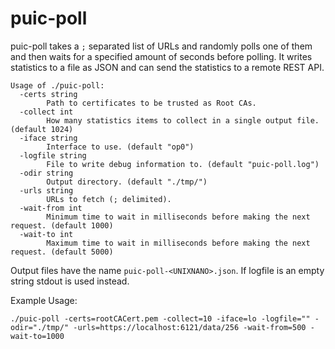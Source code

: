 # puic-poll

puic-poll takes a `;` separated list of URLs and randomly polls one of them and then waits for a specified amount
of seconds before polling. It writes statistics to a file as JSON and can send the statistics to a remote
REST API. 

```
Usage of ./puic-poll:
  -certs string
    	Path to certificates to be trusted as Root CAs.
  -collect int
    	How many statistics items to collect in a single output file. (default 1024)
  -iface string
    	Interface to use. (default "op0")
  -logfile string
    	File to write debug information to. (default "puic-poll.log")
  -odir string
    	Output directory. (default "./tmp/")
  -urls string
    	URLs to fetch (; delimited).
  -wait-from int
    	Minimum time to wait in milliseconds before making the next request. (default 1000)
  -wait-to int
    	Maximum time to wait in milliseconds before making the next request. (default 5000)

```

Output files have the name `puic-poll-<UNIXNANO>.json`. If logfile is an empty string stdout is used instead.

Example Usage:

```
./puic-poll -certs=rootCACert.pem -collect=10 -iface=lo -logfile="" -odir="./tmp/" -urls=https://localhost:6121/data/256 -wait-from=500 -wait-to=1000
```
